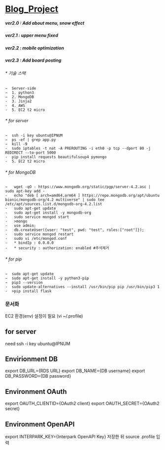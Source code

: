 # [Blog_Project](http://changjin.me/)

##### ver2.0 : Add about menu, snow effect
##### ver2.1 : upper menu fixed
##### ver2.2 : mobile optimization
##### ver2.3 : Add board posting





###### * 기술 스택
    −  Server-side
    −  1. python3
    −  2. MongoDB
    -  3. Jinja2
    -  4. AWS
    -  5. EC2 t2 micro
   
###### * for server
    −  ssh -i key ubuntu@IPNUM
    −  ps -ef | grep app.py
    −  kill -9
    -  sudo iptables -t nat -A PREROUTING -i eth0 -p tcp --dport 80 -j REDIRECT --to-port 5000
    -  pip install requests beautifulsoup4 pymongo
    -  5. EC2 t2 micro   
###### * for MongoDB
    −   wget -qO - https://www.mongodb.org/static/pgp/server-4.2.asc | sudo apt-key add -
    -   echo "deb [ arch=amd64,arm64 ] https://repo.mongodb.org/apt/ubuntu bionic/mongodb-org/4.2 multiverse" | sudo tee /etc/apt/sources.list.d/mongodb-org-4.2.list
    -   sudo apt-get update
    -   sudo apt-get install -y mongodb-org
    -   sudo service mongod start
    -   >mongo
    -   use admin;
    -   db.createUser({user: "test", pwd: "test", roles:["root"]});
    -   sudo service mongod restart
    -   sudo vi /etc/mongod.conf
    -   * bindIp : 0.0.0.0
    -   * security : authorization: enabled #주석제거
    
###### * for pip
    −  sudo apt-get update
    −  sudo apt-get install -y python3-pip
    −  pip3 --version
    -  sudo update-alternatives --install /usr/bin/pip pip /usr/bin/pip3 1
    -  >pip install flask
   


### 문서화
  EC2 환경(env) 설정이 필요 (vi ~/.profile)
  
## for server
  need ssh -i key ubuntu@IPNUM

## Envirionment DB
export DB_URL={RDS URL}
export DB_NAME={DB username}
export DB_PASSWORD={DB password}

## Environment OAuth
export OAUTH_CLIENTID={OAuth2 client}
export OAUTH_SECRET={OAuth2 secret}

## Environment OpenAPI
export INTERPARK_KEY={Interpark OpenAPI Key}
저장한 뒤 source .profile 입력
